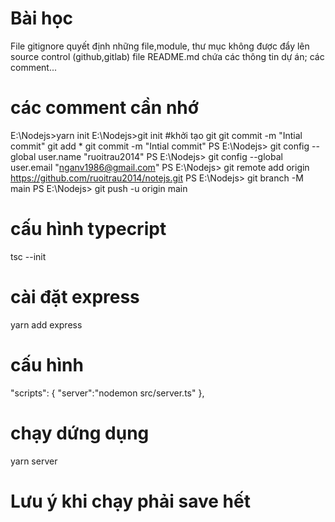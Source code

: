 # Bài học
File gitignore quyết định những file,module, thư mục không được đẩy lên source control (github,gitlab)
file README.md chứa các thông tin dự án; các comment...
# các comment cần nhớ
E:\Nodejs>yarn init
E:\Nodejs>git init    #khởi tạo git
git commit -m "Intial commit"
git add * 
git commit -m "Intial commit"
PS E:\Nodejs> git config --global user.name "ruoitrau2014"
PS E:\Nodejs> git config --global user.email "nganv1986@gmail.com"
PS E:\Nodejs> git remote add origin https://github.com/ruoitrau2014/notejs.git
PS E:\Nodejs> git branch -M main
PS E:\Nodejs> git push -u origin main

# cấu hình typecript
tsc --init
# cài đặt express
yarn add express
# cấu hình
 "scripts": {
    "server":"nodemon src/server.ts"
  },
# chạy dứng dụng
yarn server
# Lưu ý khi chạy phải save hết